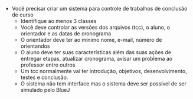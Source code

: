 * Você precisar criar um sistema para controle de trabalhos de conclusão de curso
  * Identifique ao menos 3 classes
  * Você deve controlar as versões dos arquivos (tcc), o aluno, o orientador e as datas de cronograma
  * O orientador deve ter ao mínimo nome, e-mail, número de orientandos
  * O aluno deve ter suas características além das suas ações de entregar etapas, atualizar cronograma, avisar um problema ao professor entre outros
  * Um tcc normalmente vai ter introdução, objetivos, desenvolvimento, testes e conclusão. 
  * O sistema não tem interface mas o sistema deve ser possível de ser simulado pelo BlueJ
